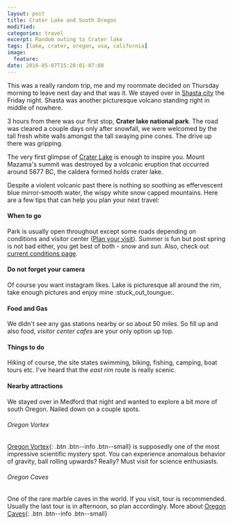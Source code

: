 ```yaml
---
layout: post
title: Crater Lake and South Oregon
modified:
categories: travel
excerpt: Random outing to Crater lake
tags: [lake, crater, oregon, usa, california]
image:
  feature:
date: 2016-05-07T15:28:01-07:00
---
```



This was a really random trip, me and my roommate decided on Thursday morning to leave next day and that was it. We stayed over in [Shasta city](https://en.wikipedia.org/wiki/Mount_Shasta,_California) the Friday night. Shasta was another picturesque volcano standing right in middle of nowhere.

3 hours from there was our first stop, **Crater lake national park**. The road was cleared a couple days only after snowfall, we were welcomed by the tall fresh white walls amongst the tall swaying pine cones. The drive up there was gripping.

The very first glimpse of [Crater Lake](https://www.nps.gov/crla/index.htm) is enough to inspire you. Mount Mazama's summit was destroyed by a volcanic eruption that occurred around 5677 BC, the caldera formed holds crater lake.

Despite a violent volcanic past there is nothing so soothing as effervescent blue mirror-smooth water, the wispy white snow capped mountains. Here are a few tips that can help you plan your next travel:

#### When to go
Park is usually open throughout except some roads depending on conditions and visitor center ([Plan your visit](https://www.nps.gov/crla/planyourvisit/hours.htm)). Summer is fun but post spring is not bad either, you get best of both - _snow_ and _sun_. Also, check out [current conditions page](https://www.nps.gov/crla/planyourvisit/current-conditions.htm).

#### Do not forget your camera
Of course you want instagram likes. Lake is picturesque all around the rim, take enough pictures and enjoy mine :stuck_out_toungue:.

#### Food and Gas
We didn't see any gas stations nearby or so about 50 miles. So fill up and also food, _visitor center cafes_ are your only option up top.

#### Things to do
Hiking of course, the site states swimming, biking, fishing, camping, boat tours etc. I've heard that the _east rim_ route is really scenic.

#### Nearby attractions
We stayed over in Medford that night and wanted to explore a bit more of south Oregon. Nailed down on a couple spots.

###### Oregon Vortex
[Oregon Vortex](http://www.oregonvortex.com/science.htm){: .btn .btn--info .btn--small} is supposedly one of the most impressive scientific mystery spot. You can experience anomalous behavior of gravity, ball rolling upwards? Really? Must visit for science enthusiasts.

###### Oregon Caves
One of the rare marble caves in the world. If you visit, tour is recommended. Usually the last tour is in afternoon, so plan accordingly. More about [Oregon Caves](https://www.nps.gov/orca/index.htm){: .btn .btn--info .btn--small}